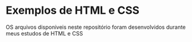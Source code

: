 # Exemplos de HTML e CSS

OS arquivos disponiveis neste repositório foram desenvolvidos durante meus estudos de HTML e CSS


